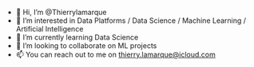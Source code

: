 - 👋 Hi, I’m @Thierrylamarque
- 👀 I’m interested in Data Platforms / Data Science / Machine Learning / Artificial Intelligence
- 🌱 I’m currently learning Data Science
- 💞️ I’m looking to collaborate on ML projects
- 📫 You can reach out to me on thierry.lamarque@icloud.com

<!---
Thierrylamarque/Thierrylamarque is a ✨ special ✨ repository because its `README.md` (this file) appears on your GitHub profile.
You can click the Preview link to take a look at your changes.
--->
